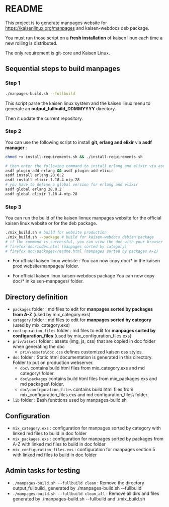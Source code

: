 # README

This project is to generate manpages website for https://kaisenlinux.org/manpages and kaisen-webdocs deb package.

You must run those script on a **fresh installation** of kaisen linux each time a new rolling is distributed.

The only requirement is git-core and Kaisen Linux.

## Sequential steps to build manpages

### Step 1

```bash
./manpages-build.sh --fullbuild
```
This script parse the kaisen linux system and the kaisen linux menu to generate an **output_fullbuild_DDMMYYYY** directory.

Then it update the current repository.

### Step 2

You can use the following script to install **git, erlang and elixir** via **asdf manager** :

```bash
chmod +x install-requirements.sh && ./install-requirements.sh
```

```bash
# then enter the following command to install erlang and elixir via asdf
asdf plugin-add erlang && asdf plugin-add elixir
asdf install erlang 28.0.2
asdf install elixir 1.18.4-otp-28
# you have to define a global version for erlang and elixir
asdf global erlang 28.0.2
asdf global elixir 1.18.4-otp-28
```

### Step 3

You can run the build of the kaisen linnux manpages website for the official kaisen linux website or for the deb package.

```bash
./mix_build.sh # build for website production
./mix_build.sh --package # build for kaisen-webdocs debian package
# if the command is successful, you can view the doc with your browser
# firefox doc/index.html (manpages sorted by category)
# firefox doc/packages/readme.html (manpages sorted by packages A-Z)
```

- For official kaisen linux website :
You can now copy doc/* in the kaisen prod website/manpages/ folder.

- For official kaisen linux kaisen-webdocs package
You can now copy doc/* in kaisen-manpages/ folder.


## Directory definition

- `packages` folder : md files to edit for **manpages sorted by packages from A-Z** (used by mix_category.exs)  
- `category` folder : md files to edit for **manpages sorted by category** (used by mix_category.exs) 
- `configuration_files` folder : md files to edit for **manpages sorted by configuration_files** (used by mix_configuration_files.exs) 
- `priv/assets` folder : assets (img, js, css) that are copied in doc folder when generating the doc 
    - `priv\assets\doc.css` defines customized kaisen css styles.
- `doc` folder : Static html documentation is generated in this directory. Folder to put on production webserver.
    - `doc\` contains build html files from mix_category.exs and md category\ folder.
    - `doc\packages` contains build html files from mix_packages.exs and md packages\ folder. 
    - `doc\configuration_files` contains build html files from mix_configuration_files.exs and md configuration_files\ folder.
- `lib` folder : Bash functions used by manpages-build.sh

## Configuration

- `mix_category.exs` : configuration for manpages sorted by category with linked md files to build in doc folder
- `mix_packages.exs` : configuration for manpages sorted by packages from A-Z with linked md files to build in doc folder 
- `mix_configuration_files.exs` : configuration for manpages section 5 with linked md files to build in doc folder

## Admin tasks for testing

- `./manpages-build.sh --fullbuild clean` : Remove the directory output_fullbuild_ generated by ./manpages-build.sh --fullbuild
- `./manpages-build.sh --fullbuild clean_all` : Remove all dirs and files generated by ./manpages-build.sh --fullbuild and ./mix_build.sh
